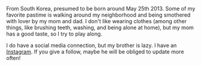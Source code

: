 From South Korea, presumed to be born around May 25th 2013. Some of my favorite pastime is walking around my neighborhood and being smothered with lover by my mom and dad. I don't like wearing clothes (among other things, like brushing teeth, washing, and being alone at home), but my mom has a good taste, so I try to play along.

I do have a social media connection, but my brother is lazy. I have an [Instagram](https://instagram.com/borigogae). If you give a follow, maybe he will be obliged to update more often!
